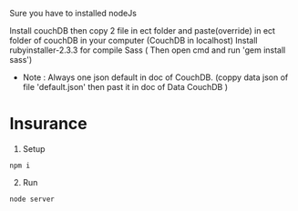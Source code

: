 Sure you have to installed nodeJs

Install couchDB then copy 2 file in ect folder and paste(override) in ect folder of couchDB in your computer (CouchDB in localhost)
Install rubyinstaller-2.3.3 for compile Sass ( Then open cmd and run 'gem install sass')

* Note : Always one json default in doc of CouchDB. 
(coppy data json of file 'default.json' then past it in doc of Data CouchDB  )

# Insurance

1. Setup 
```
npm i
```
2. Run
```
node server
```
